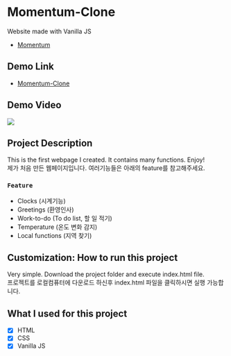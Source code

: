 # Momentum-Clone
Website made with Vanilla JS
- [Momentum](https://momentumdash.com/)

## Demo Link
- [Momentum-Clone](https://wook2124.github.io/Momentum-Clone/)

## Demo Video
![](demo.gif)

## Project Description 
This is the first webpage I created. It contains many functions. Enjoy!  
제가 처음 만든 웹페이지입니다. 여러기능들은 아래의 feature를 참고해주세요.
### `Feature`
- Clocks (시계기능)
- Greetings (환영인사)
- Work-to-do (To do list, 할 일 적기)
- Temperature (온도 변화 감지)
- Local functions (지역 찾기)

## Customization: How to run this project
Very simple. Download the project folder and execute index.html file.  
프로젝트를 로컬컴퓨터에 다운로드 하신후 index.html 파일을 클릭하시면 실행 가능합니다. 

## What I used for this project 
- [X] HTML
- [X] CSS
- [X] Vanilla JS
